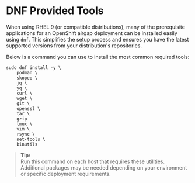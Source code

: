 # DNF Provided Tools

When using RHEL 9 (or compatible distributions), many of the prerequisite applications for an OpenShift airgap deployment can be installed easily using `dnf`. This simplifies the setup process and ensures you have the latest supported versions from your distribution's repositories.

Below is a command you can use to install the most common required tools:

```shell
sudo dnf install -y \
    podman \
    skopeo \
    jq \
    yq \
    curl \
    wget \
    git \
    openssl \
    tar \ 
    gzip
    tmux \
    vim \
    rsync \
    net-tools \
    binutils
```

> **Tip:**  
> Run this command on each host that requires these utilities.  
> Additional packages may be needed depending on your environment or specific deployment requirements.